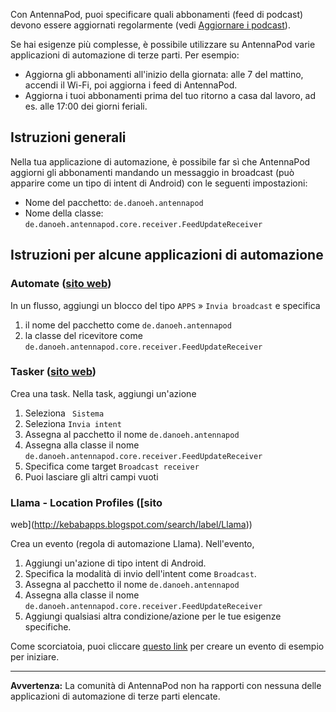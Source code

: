 Con AntennaPod, puoi specificare quali abbonamenti (feed di podcast) devono
essere aggiornati regolarmente (vedi [Aggiornare i
podcast](/documentation/automation/refreshing-podcasts)).

Se hai esigenze più complesse, è possibile utilizzare su AntennaPod varie
applicazioni di automazione di terze parti. Per esempio:

- Aggiorna gli abbonamenti all'inizio della giornata: alle 7 del mattino, accendi
il Wi-Fi, poi aggiorna i feed di AntennaPod.
- Aggiorna i tuoi abbonamenti prima del tuo ritorno a casa dal lavoro, ad es.
alle 17:00 dei giorni feriali.

## Istruzioni generali

Nella tua applicazione di automazione, è possibile far sì che AntennaPod aggiorni
gli abbonamenti mandando un messaggio in broadcast (può apparire come un tipo di
intent di Android) con le seguenti impostazioni:

- Nome del pacchetto: `de.danoeh.antennapod`
- Nome della classe: `de.danoeh.antennapod.core.receiver.FeedUpdateReceiver`

## Istruzioni per alcune applicazioni di automazione

### Automate ([sito web](https://llamalab.com/automate/))

In un flusso, aggiungi un blocco del tipo `APPS` » `Invia broadcast` e specifica

1. il nome del pacchetto come `de.danoeh.antennapod`
1. la classe del ricevitore come
`de.danoeh.antennapod.core.receiver.FeedUpdateReceiver`

### Tasker ([sito web](https://tasker.joaoapps.com/))

Crea una task. Nella task, aggiungi un'azione

1. Seleziona ` Sistema`
1. Seleziona `Invia intent`
1. Assegna al pacchetto il nome `de.danoeh.antennapod`
1. Assegna alla classe il nome
`de.danoeh.antennapod.core.receiver.FeedUpdateReceiver`
1. Specifica come target `Broadcast receiver`
1. Puoi lasciare gli altri campi vuoti

### Llama - Location Profiles ([sito
web](http://kebabapps.blogspot.com/search/label/Llama))

Crea un evento (regola di automazione Llama). Nell'evento,

1. Aggiungi un'azione di tipo intent di Android.
1. Specifica la modalità di invio dell'intent come `Broadcast`.
1. Assegna al pacchetto il nome `de.danoeh.antennapod`
1. Assegna alla classe il nome
`de.danoeh.antennapod.core.receiver.FeedUpdateReceiver`
1. Aggiungi qualsiasi altra condizione/azione per le tue esigenze specifiche.

Come scorciatoia, puoi cliccare [questo
link](http://llama.location.profiles/AntennaPod+feeds+Update/AntennaPod+feeds+Update%7C0-1-0-0-0-0-0-0-0-1-0--0-%7C%3A%7Ct%7C420%7C425%7Cai%7Cde.danoeh.antennapod%7CFgAAAGEAbgBkAHIAbwBpAGQALgBjAG8AbgB0AGUAbgB0AC4ASQBuAHQAZQBuAHQAAAAAAP%2F%2F%2F%2F8AAAAA%2F%2F%2F%2F%2FwAAAAD%2F%2F%2F%2F%2F%2F%2F%2F%2F%2FxQAAABkAGUALgBkAGEAbgBvAGUAaAAuAGEAbgB0AGUAbgBuAGEAcABvAGQAAAAAADUAAABkAGUALgBkAGEAbgBvAGUAaAAuAGEAbgB0AGUAbgBuAGEAcABvAGQALgBjAG8AcgBlAC4AcgBlAGMAZQBpAHYAZQByAC4ARgBlAGUAZABVAHAAZABhAHQAZQBSAGUAYwBlAGkAdgBlAHIAAAAAAAAAAAAAAAAAAAAAAAAA%2Fv%2F%2F%2F%2F%2F%2F%2F%2F8%3D%7C2%7C)
per creare un evento di esempio per iniziare.

***

**Avvertenza:** La comunità di AntennaPod non ha rapporti con nessuna delle
applicazioni di automazione di terze parti elencate.
